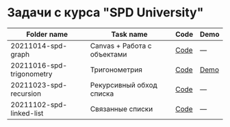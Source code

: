 # Задачи с курса "SPD University"

| Folder name                 | Task name                   | Code                                                                                                                | Demo
|-----------------------------|-----------------------------|---------------------------------------------------------------------------------------------------------------------|--------------------------------------------------------------------------------------------
| 20211014-spd-graph          | Canvas + Работа с объектами | [Code](https://github.com/hisbvdis/training-works-js/tree/main/20211102-spd-university/20211014-spd-graph)          | —
| 20211016-spd-trigonometry   | Тригонометрия               | [Code](https://github.com/hisbvdis/training-works-js/tree/main/20211102-spd-university/20211016-spd-trigonometry)   | [Demo](https://hisbvdis.github.io/training-works-js/20211102-spd-university/20211016-spd-trigonometry)
| 20211023-spd-recursion      | Рекурсивный обход списка    | [Code](https://github.com/hisbvdis/training-works-js/tree/main/20211102-spd-university/20211023-spd-recursion)      | —
| 20211102-spd-linked-list    | Связанные списки            | [Code](https://github.com/hisbvdis/training-works-js/tree/main/20211102-spd-university/20211102-spd-linked-list)    | —

